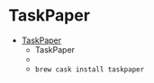 # TaskPaper
- [TaskPaper](https://www.taskpaper.com/)
  -  TaskPaper
  - 
  - `brew cask install taskpaper`
